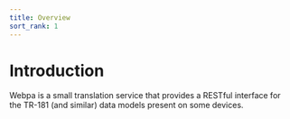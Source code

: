 ```yaml
---
title: Overview
sort_rank: 1
---
```


# Introduction

Webpa is a small translation service that provides a RESTful interface for the
TR-181 (and similar) data models present on some devices.
